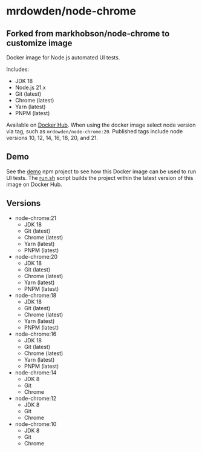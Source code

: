 # mrdowden/node-chrome
## Forked from markhobson/node-chrome to customize image

Docker image for Node.js automated UI tests.

Includes:

* JDK 18
* Node.js 21.x
* Git (latest)
* Chrome (latest)
* Yarn (latest)
* PNPM (latest)

Available on [Docker Hub](https://hub.docker.com/r/mrdowden/node-chrome/). When using the docker image select node version via tag, such as `mrdowden/node-chrome:20`. Published tags include node versions 10, 12, 14, 16, 18, 20, and 21.

## Demo

See the [demo](demo) npm project to see how this Docker image can be used to run UI tests. The [run.sh](demo/run.sh) script builds the project within the latest version of this image on Docker Hub.

## Versions

* node-chrome:21
  * JDK 18
  * Git (latest)
  * Chrome (latest)
  * Yarn (latest)
  * PNPM (latest)
* node-chrome:20
  * JDK 18
  * Git (latest)
  * Chrome (latest)
  * Yarn (latest)
  * PNPM (latest)
* node-chrome:18
  * JDK 18
  * Git (latest)
  * Chrome (latest)
  * Yarn (latest)
  * PNPM (latest)
* node-chrome:16
  * JDK 18
  * Git (latest)
  * Chrome (latest)
  * Yarn (latest)
  * PNPM (latest)
* node-chrome:14
  * JDK 8
  * Git
  * Chrome
* node-chrome:12
  * JDK 8
  * Git
  * Chrome
* node-chrome:10
  * JDK 8
  * Git
  * Chrome
